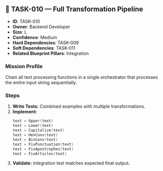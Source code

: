 ## 🧠 TASK-010 — Full Transformation Pipeline

- **ID**: TASK-010  
- **Owner**: Backend Developer  
- **Size**: L  
- **Confidence**: Medium  
- **Hard Dependencies**: TASK-009  
- **Soft Dependencies**: TASK-011  
- **Related Blueprint Pillars**: Integration

### Mission Profile
Chain all text processing functions in a single orchestrator that processes the entire input string sequentially.

### Steps
1. **Write Tests:** Combined examples with multiple transformations.  
2. **Implement:**  
   ```go
   text = Upper(text)
   text = Lower(text)
   text = Capitalize(text)
   text = HexConv(text)
   text = BinConv(text)
   text = FixPunctuation(text)
   text = FixApostrophes(text)
   text = FixArticles(text)
   ```  
3. **Validate:** Integration test matches expected final output.
